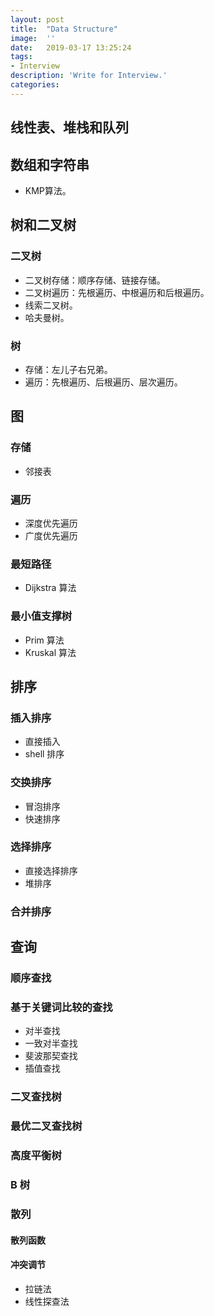 ```yaml
---
layout:	post
title:	"Data Structure"
image:	''
date:	2019-03-17 13:25:24
tags:	
- Interview
description: 'Write for Interview.'
categories:
---
```


## 线性表、堆栈和队列

## 数组和字符串

* KMP算法。

## 树和二叉树

### 二叉树

* 二叉树存储：顺序存储、链接存储。
* 二叉树遍历：先根遍历、中根遍历和后根遍历。
* 线索二叉树。
* 哈夫曼树。

### 树

* 存储：左儿子右兄弟。
* 遍历：先根遍历、后根遍历、层次遍历。

## 图

### 存储

* 邻接表

### 遍历

* 深度优先遍历
* 广度优先遍历

### 最短路径

* Dijkstra 算法

### 最小值支撑树

* Prim 算法
* Kruskal 算法

## 排序

### 插入排序

* 直接插入
* shell 排序

### 交换排序

* 冒泡排序
* 快速排序

### 选择排序

* 直接选择排序
* 堆排序

### 合并排序

## 查询

### 顺序查找

### 基于关键词比较的查找

* 对半查找
* 一致对半查找
* 斐波那契查找
* 插值查找

### 二叉查找树

### 最优二叉查找树

### 高度平衡树

### B 树

### 散列

#### 散列函数

#### 冲突调节

* 拉链法
* 线性探查法